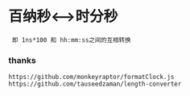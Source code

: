 # 百纳秒<-->时分秒
```
 即 1ns*100 和 hh:mm:ss之间的互相转换
```

### thanks
```
https://github.com/monkeyraptor/formatClock.js
https://github.com/tauseedzaman/length-converter
```
